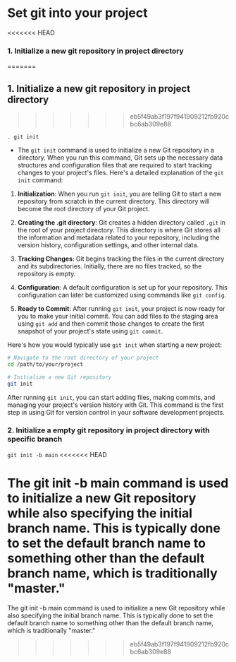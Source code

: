 
# Set git into your project

<<<<<<< HEAD
### 1. Initialize a new git repository in project directory
=======
## 1. Initialize a new git repository in project directory
>>>>>>> eb5f49ab3f197f941909212fb920cbc6ab309e88

`. git init`

- The `git init` command is used to initialize a new Git repository in a directory. When you run this command, Git sets up the necessary data structures and configuration files that are required to start tracking changes to your project's files. Here's a detailed explanation of the `git init` command:

1. **Initialization**: When you run `git init`, you are telling Git to start a new repository from scratch in the current directory. This directory will become the root directory of your Git project.

2. **Creating the .git directory**: Git creates a hidden directory called `.git` in the root of your project directory. This directory is where Git stores all the information and metadata related to your repository, including the version history, configuration settings, and other internal data.

3. **Tracking Changes**: Git begins tracking the files in the current directory and its subdirectories. Initially, there are no files tracked, so the repository is empty.

4. **Configuration**: A default configuration is set up for your repository. This configuration can later be customized using commands like `git config`.

5. **Ready to Commit**: After running `git init`, your project is now ready for you to make your initial commit. You can add files to the staging area using `git add` and then commit those changes to create the first snapshot of your project's state using `git commit`.

Here's how you would typically use `git init` when starting a new project:

```bash
# Navigate to the root directory of your project
cd /path/to/your/project

# Initialize a new Git repository
git init
```

After running `git init`, you can start adding files, making commits, and managing your project's version history with Git. This command is the first step in using Git for version control in your software development projects.

### 2. Initialize a empty git repository in project directory with specific branch

`git init -b main`
<<<<<<< HEAD
    
The git init -b main command is used to initialize a new Git repository while also specifying the initial branch name. This is typically done to set the default branch name to something other than the default branch name, which is traditionally "master."
=======
  
The git init -b main command is used to initialize a new Git repository while also specifying the initial branch name. This is typically done to set the default branch name to something other than the default branch name, which is traditionally "master."
>>>>>>> eb5f49ab3f197f941909212fb920cbc6ab309e88
